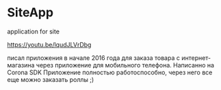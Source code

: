 # SiteApp
application for site

https://youtu.be/lqudJLVrDbg

писал приложения в начале 2016 года для заказа товара с интернет-магазина через приложение для мобильного телефона.
Написанно на Corona SDK
Приложение полностью работоспособно, через него все еще можно заказать роллы ;)
